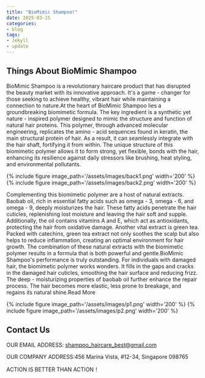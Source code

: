 ```yaml
---
title: "BioMimic Shampoo!"
date: 2025-03-15
categories:
- blog
tags:
- Jekyll
- update
---
```


## Things About BioMimic Shampoo

BioMimic Shampoo is a revolutionary haircare product that has disrupted the beauty market with its innovative approach. It's a game - changer for those seeking to achieve healthy, vibrant hair while maintaining a connection to nature.At the heart of BioMimic Shampoo lies a groundbreaking biomimetic formula. The key ingredient is a synthetic yet nature - inspired polymer designed to mimic the structure and function of natural hair proteins. This polymer, through advanced molecular engineering, replicates the amino - acid sequences found in keratin, the main structural protein of hair. As a result, it can seamlessly integrate with the hair shaft, fortifying it from within. The unique structure of this biomimetic polymer allows it to form strong, yet flexible, bonds with the hair, enhancing its resilience against daily stressors like brushing, heat styling, and environmental pollutants.

{% include figure image_path='/assets/images/back1.png' width='200' %}
{% include figure image_path='/assets/images/back2.png' width='200' %}

Complementing this biomimetic polymer are a host of natural extracts. Baobab oil, rich in essential fatty acids such as omega - 3, omega - 6, and omega - 9, deeply moisturizes the hair. These fatty acids penetrate the hair cuticles, replenishing lost moisture and leaving the hair soft and supple. Additionally, the oil contains vitamins A and E, which act as antioxidants, protecting the hair from oxidative damage. Another vital extract is green tea. Packed with catechins, green tea extract not only soothes the scalp but also helps to reduce inflammation, creating an optimal environment for hair growth. The combination of these natural extracts with the biomimetic polymer results in a formula that is both powerful and gentle.BioMimic Shampoo's performance is truly outstanding. For individuals with damaged hair, the biomimetic polymer works wonders. It fills in the gaps and cracks in the damaged hair cuticles, smoothing the hair surface and reducing frizz. The deep - moisturizing properties of baobab oil further enhance the repair process. The hair becomes more elastic, less prone to breakage, and regains its natural shine.Read More

{% include figure image_path='/assets/images/p1.png' width='200' %}
{% include figure image_path='/assets/images/p2.png' width='200' %}


## Contact Us

OUR EMAIL ADDRESS: shampoo_haircare_best@gmail.com

OUR COMPANY ADDRESS:456 Marina Vista, #12-34, Singapore 098765

ACTION IS BETTER THAN ACTION！
